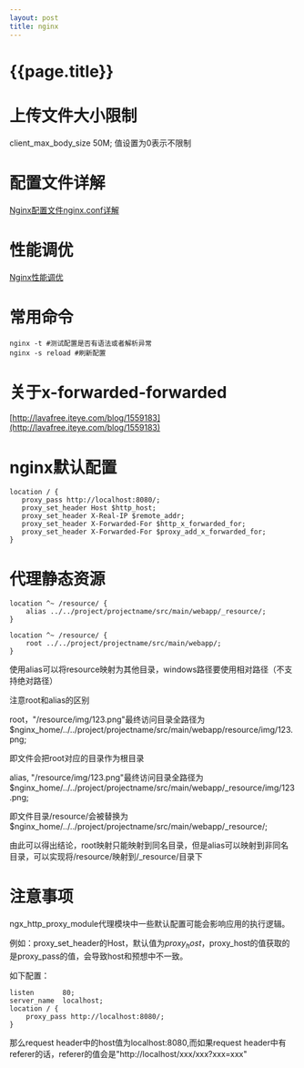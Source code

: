 ```yaml
---
layout: post
title: nginx
---
```

{{page.title}}
===============

# 上传文件大小限制

client_max_body_size  50M;
值设置为0表示不限制

# 配置文件详解

[Nginx配置文件nginx.conf详解](http://www.cnblogs.com/gide/p/6180251.html)

# 性能调优

[Nginx性能调优](http://www.jianshu.com/p/024b33d1a1a1)

# 常用命令

```
nginx -t #测试配置是否有语法或者解析异常
nginx -s reload #刷新配置
```

# 关于x-forwarded-forwarded

[http://lavafree.iteye.com/blog/1559183](http://lavafree.iteye.com/blog/1559183)

# nginx默认配置

```
location / {
   proxy_pass http://localhost:8080/;
   proxy_set_header Host $http_host;
   proxy_set_header X-Real-IP $remote_addr;
   proxy_set_header X-Forwarded-For $http_x_forwarded_for;
   proxy_set_header X-Forwarded-For $proxy_add_x_forwarded_for;
}
```

# 代理静态资源

```
location ^~ /resource/ {
    alias ../../project/projectname/src/main/webapp/_resource/;
}

location ^~ /resource/ {
    root ../../project/projectname/src/main/webapp/;
}
```

使用alias可以将resource映射为其他目录，windows路径要使用相对路径（不支持绝对路径）

注意root和alias的区别

root，"/resource/img/123.png"最终访问目录全路径为$nginx_home/../../project/projectname/src/main/webapp/resource/img/123.png;

即文件会把root对应的目录作为根目录

alias, "/resource/img/123.png"最终访问目录全路径为$nginx_home/../../project/projectname/src/main/webapp/_resource/img/123.png;

即文件目录/resource/会被替换为$nginx_home/../../project/projectname/src/main/webapp/_resource/;

由此可以得出结论，root映射只能映射到同名目录，但是alias可以映射到非同名目录，可以实现将/resource/映射到/_resource/目录下


# 注意事项

ngx_http_proxy_module代理模块中一些默认配置可能会影响应用的执行逻辑。

例如：proxy_set_header的Host，默认值为$proxy_host，$proxy_host的值获取的是proxy_pass的值，会导致host和预想中不一致。

如下配置：

```
listen       80;
server_name  localhost;
location / {
    proxy_pass http://localhost:8080/;
}
```

那么request header中的host值为localhost:8080,而如果request header中有referer的话，referer的值会是"http://localhost/xxx/xxx?xxx=xxx"
